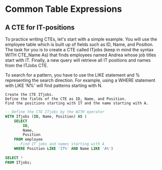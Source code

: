 # Common Table Expressions
## A CTE for IT-positions

To practice writing CTEs, let's start with a simple example. You will use the employee table which is built up of fields such as ID, Name, and Position. The task for you is to create a CTE called ITjobs (keep in mind the syntax WITH CTE_Name As) that finds employees named Andrea whose job titles start with IT. Finally, a new query will retrieve all IT positions and names from the ITJobs CTE.

To search for a pattern, you have to use the LIKE statement and % representing the search direction. For example, using a WHERE statement with LIKE 'N%' will find patterns starting with N.


    Create the CTE ITjobs.
    Define the fields of the CTE as ID, Name, and Position.
    Find the positions starting with IT and the name starting with A.

```sql
-- Define the CTE ITjobs by the WITH operator
WITH ITjobs (ID, Name, Position) AS (
    SELECT 
  		ID, 
  		Name,
  		Position
    FROM employee
    -- Find IT jobs and names starting with A
  	WHERE Position LIKE 'IT%' AND Name LIKE 'A%')
    
SELECT * 
FROM ITjobs;
```

